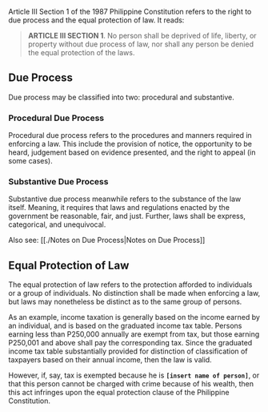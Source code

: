 Article III Section 1 of the 1987 Philippine Constitution refers to the right to due process and the equal protection of law. It reads:

> **ARTICLE III SECTION 1**. No person shall be deprived of life, liberty, or property without due process of law, nor shall any person be denied the equal protection of the laws.

## Due Process
Due process may be classified into two: procedural and substantive.
### Procedural Due Process
Procedural due process refers to the procedures and manners required in enforcing a law. This include the provision of notice, the opportunity to be heard, judgement based on evidence presented, and the right to appeal (in some cases).

### Substantive Due Process
Substantive due process meanwhile refers to the substance of the law itself. Meaning, it requires that laws and regulations enacted by the government be reasonable, fair, and just. Further, laws shall be express, categorical, and unequivocal.

Also see: [[./Notes on Due Process|Notes on Due Process]]

## Equal Protection of Law
The equal protection of law refers to the protection afforded to individuals or a group of individuals. No distinction shall be made when enforcing a law, but laws may nonetheless be distinct as to the same group of persons.

As an example, income taxation is generally based on the income earned by an individual, and is based on the graduated income tax table. Persons earning less than P250,000 annually are exempt from tax, but those earning P250,001 and above shall pay the corresponding tax. Since the graduated income tax table substantially provided for distinction of classification of taxpayers based on their annual income, then the law is valid.

However, if, say, tax is exempted because he is **`[insert name of person]`**, or that this person cannot be charged with crime because of his wealth, then this act infringes upon the equal protection clause of the Philippine Constitution.
